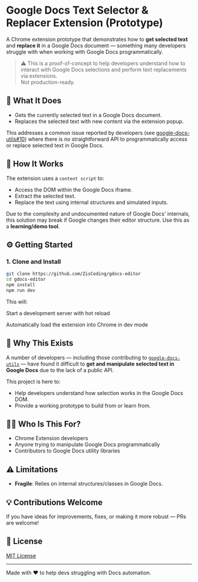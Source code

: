 # Google Docs Text Selector & Replacer Extension (Prototype)

A Chrome extension prototype that demonstrates how to **get selected text** and **replace it** in a Google Docs document — something many developers struggle with when working with Google Docs programmatically.

> ⚠️ This is a proof-of-concept to help developers understand how to interact with Google Docs selections and perform text replacements via extensions.  
> Not production-ready.

## 🚀 What It Does

- Gets the currently selected text in a Google Docs document.
- Replaces the selected text with new content via the extension popup.

This addresses a common issue reported by developers (see [google-docs-utils#10](https://github.com/Amaimersion/google-docs-utils/issues/10)) where there is no straightforward API to programmatically access or replace selected text in Google Docs.

## 🔧 How It Works

The extension uses a `content script` to:

- Access the DOM within the Google Docs iframe.
- Extract the selected text.
- Replace the text using internal structures and simulated inputs.

Due to the complexity and undocumented nature of Google Docs' internals, this solution may break if Google changes their editor structure. Use this as a **learning/demo tool**.

## ⚙️ Getting Started

### 1. Clone and Install

```bash
git clone https://github.com/ZisCoding/gdocs-editor
cd gdocs-editor
npm install
npm run dev
```

This will:

Start a development server with hot reload

Automatically load the extension into Chrome in dev mode

## 🧠 Why This Exists

A number of developers — including those contributing to [`google-docs-utils`](https://github.com/Amaimersion/google-docs-utils) — have found it difficult to **get and manipulate selected text in Google Docs** due to the lack of a public API.

This project is here to:

- Help developers understand how selection works in the Google Docs DOM.
- Provide a working prototype to build from or learn from.

## 🙋‍♂️ Who Is This For?

- Chrome Extension developers
- Anyone trying to manipulate Google Docs programmatically
- Contributors to Google Docs utility libraries

## ⚠️ Limitations

- **Fragile**: Relies on internal structures/classes in Google Docs.


## 💡 Contributions Welcome

If you have ideas for improvements, fixes, or making it more robust — PRs are welcome!

## 📄 License

[MIT License](./LICENSE)

---

Made with ❤️ to help devs struggling with Docs automation.
